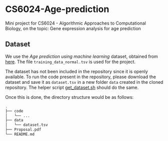 # CS6024-Age-prediction
Mini project for CS6024 - Algorithmic Approaches to Computational Biology, on the topic: Gene expression analysis for age prediction

## Dataset

We use the *Age prediction using machine learning* dataset, obtained from [here](https://zenodo.org/record/2545213). The file `training_data_normal.tsv` is used for the project. 

The dataset has not been included in the repository since it is openly available. To run the code present in the repository, please download the dataset and save it as `dataset.tsv` in a new folder `data` created in the cloned repository. The helper script [get_dataset.sh](./get_dataset.sh) should do the same.

Once this is done, the directory structure would be as follows: <!-- Update as time progresses -->

```bash
.
├── code
│   └── ...
├── data
│   └── dataset.tsv
├── Proposal.pdf
└── README.md
```


